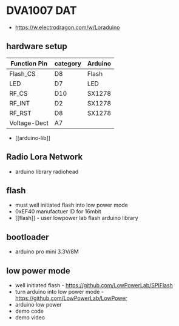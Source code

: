 

# DVA1007 DAT

- https://w.electrodragon.com/w/Loraduino


## hardware setup 

| Function Pin | category | Arduino |
| ------------ | -------- | ------- |
| Flash_CS     | D8       | Flash   |
| LED          | D7       | LED     |
| RF_CS        | D10      | SX1278  |
| RF_INT       | D2       | SX1278  |
| RF_RST       | D8       | SX1278  |
| Voltage-Dect | A7       |         |





- [[arduino-lib]]

## Radio Lora Network 
- arduino library radiohead


## flash 
- must well initiated flash into low power mode 
- 0xEF40 manufactuer ID for 16mbit
- [[flash]] - user lowpower lab flash arduino library 

## bootloader 
- arduino pro mini 3.3V/8M 



## low power mode 
- well initiated flash - https://github.com/LowPowerLab/SPIFlash
- turn arduino into low power mode - https://github.com/LowPowerLab/LowPower
- arduino low power
- demo code 
- demo video 


